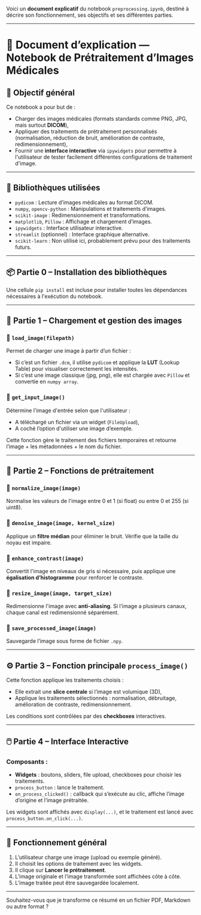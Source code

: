 Voici un **document explicatif** du notebook `preprocessing.ipynb`, destiné à décrire son fonctionnement, ses objectifs et ses différentes parties.

---

# 📘 Document d’explication — Notebook de Prétraitement d’Images Médicales

## 🧠 Objectif général

Ce notebook a pour but de :
- Charger des images médicales (formats standards comme PNG, JPG, mais surtout **DICOM**),
- Appliquer des traitements de prétraitement personnalisés (normalisation, réduction de bruit, amélioration de contraste, redimensionnement),
- Fournir une **interface interactive** via `ipywidgets` pour permettre à l'utilisateur de tester facilement différentes configurations de traitement d'image.

---

## 🧰 Bibliothèques utilisées

- `pydicom` : Lecture d’images médicales au format DICOM.
- `numpy`, `opencv-python` : Manipulations et traitements d’images.
- `scikit-image` : Redimensionnement et transformations.
- `matplotlib`, `Pillow` : Affichage et chargement d’images.
- `ipywidgets` : Interface utilisateur interactive.
- `streamlit` (optionnel) : Interface graphique alternative.
- `scikit-learn` : Non utilisé ici, probablement prévu pour des traitements futurs.

---

## 📦 Partie 0 – Installation des bibliothèques

Une cellule `pip install` est incluse pour installer toutes les dépendances nécessaires à l'exécution du notebook.

---

## 📂 Partie 1 – Chargement et gestion des images

### 🔹 `load_image(filepath)`
Permet de charger une image à partir d’un fichier :
- Si c’est un fichier `.dcm`, il utilise `pydicom` et applique la **LUT** (Lookup Table) pour visualiser correctement les intensités.
- Si c’est une image classique (jpg, png), elle est chargée avec `Pillow` et convertie en `numpy array`.

### 🔹 `get_input_image()`
Détermine l'image d'entrée selon que l'utilisateur :
- A téléchargé un fichier via un widget (`FileUpload`),
- A coché l’option d'utiliser une image d’exemple.

Cette fonction gère le traitement des fichiers temporaires et retourne l’image + les métadonnées + le nom du fichier.

---

## 🧪 Partie 2 – Fonctions de prétraitement

### 🔸 `normalize_image(image)`
Normalise les valeurs de l'image entre 0 et 1 (si float) ou entre 0 et 255 (si uint8).

### 🔸 `denoise_image(image, kernel_size)`
Applique un **filtre médian** pour éliminer le bruit. Vérifie que la taille du noyau est impaire.

### 🔸 `enhance_contrast(image)`
Convertit l'image en niveaux de gris si nécessaire, puis applique une **égalisation d’histogramme** pour renforcer le contraste.

### 🔸 `resize_image(image, target_size)`
Redimensionne l'image avec **anti-aliasing**. Si l'image a plusieurs canaux, chaque canal est redimensionné séparément.

### 🔸 `save_processed_image(image)`
Sauvegarde l’image sous forme de fichier `.npy`.

---

## ⚙️ Partie 3 – Fonction principale `process_image()`

Cette fonction applique les traitements choisis :
- Elle extrait une **slice centrale** si l’image est volumique (3D),
- Applique les traitements sélectionnés : normalisation, débruitage, amélioration de contraste, redimensionnement.

Les conditions sont contrôlées par des **checkboxes** interactives.

---

## 🖱️ Partie 4 – Interface Interactive

### Composants :
- **Widgets** : boutons, sliders, file upload, checkboxes pour choisir les traitements.
- `process_button` : lance le traitement.
- `on_process_clicked()` : callback qui s’exécute au clic, affiche l’image d’origine et l’image prétraitée.

Les widgets sont affichés avec `display(...)`, et le traitement est lancé avec `process_button.on_click(...)`.

---

## 🔄 Fonctionnement général

1. L’utilisateur charge une image (upload ou exemple généré).
2. Il choisit les options de traitement avec les widgets.
3. Il clique sur **Lancer le prétraitement**.
4. L’image originale et l’image transformée sont affichées côte à côte.
5. L’image traitée peut être sauvegardée localement.

---

Souhaitez-vous que je transforme ce résumé en un fichier PDF, Markdown ou autre format ?